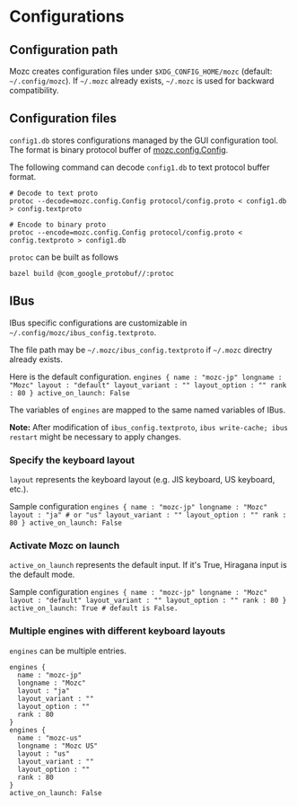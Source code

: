 # Configurations

## Configuration path

Mozc creates configuration files under `$XDG_CONFIG_HOME/mozc` (default:
`~/.config/mozc`). If `~/.mozc` already exists, `~/.mozc` is used for backward
compatibility.

## Configuration files

`config1.db` stores configurations managed by the GUI configuration tool. The
format is binary protocol buffer of
[mozc.config.Config](https://github.com/google/mozc/blob/master/src/protocol/config.proto).

The following command can decode `config1.db` to text protocol buffer format.

```
# Decode to text proto
protoc --decode=mozc.config.Config protocol/config.proto < config1.db > config.textproto
```

```
# Encode to binary proto
protoc --encode=mozc.config.Config protocol/config.proto < config.textproto > config1.db
```

`protoc` can be built as follows

```
bazel build @com_google_protobuf//:protoc
```

## IBus

IBus specific configurations are customizable in
`~/.config/mozc/ibus_config.textproto`.

The file path may be `~/.mozc/ibus_config.textproto` if `~/.mozc` directry
already exists.

Here is the default configuration. `engines { name : "mozc-jp" longname : "Mozc"
layout : "default" layout_variant : "" layout_option : "" rank : 80 }
active_on_launch: False`

The variables of `engines` are mapped to the same named variables of IBus.

**Note:** After modification of `ibus_config.textproto`, `ibus write-cache; ibus
restart` might be necessary to apply changes.

### Specify the keyboard layout

`layout` represents the keyboard layout (e.g. JIS keyboard, US keyboard, etc.).

Sample configuration `engines { name : "mozc-jp" longname : "Mozc" layout :
"ja" # or "us" layout_variant : "" layout_option : "" rank : 80 }
active_on_launch: False`

### Activate Mozc on launch

`active_on_launch` represents the default input. If it's True, Hiragana input is
the default mode.

Sample configuration `engines { name : "mozc-jp" longname : "Mozc" layout :
"default" layout_variant : "" layout_option : "" rank : 80 } active_on_launch:
True # default is False.`

### Multiple engines with different keyboard layouts

`engines` can be multiple entries.

```
engines {
  name : "mozc-jp"
  longname : "Mozc"
  layout : "ja"
  layout_variant : ""
  layout_option : ""
  rank : 80
}
engines {
  name : "mozc-us"
  longname : "Mozc US"
  layout : "us"
  layout_variant : ""
  layout_option : ""
  rank : 80
}
active_on_launch: False
```
